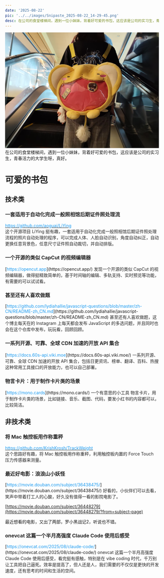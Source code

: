 ```yaml
---
date: '2025-08-22'
pic: '../../images/Snipaste_2025-08-22_14-29-45.png'
desc: 在公司的食堂楼梯间，遇到一位小妹妹，背着好可爱的书包，这应该是公司的实习生，青春活力的大学生呀，真好。
---
```


![../../images/Snipaste_2025-08-22_14-29-45.png](../../images/Snipaste_2025-08-22_14-29-45.png)
在公司的食堂楼梯间，遇到一位小妹妹，背着好可爱的书包，这应该是公司的实习生，青春活力的大学生呀，真好。

# 可爱的书包

## 技术类

### <font style="color:rgb(38, 38, 38);">一套适用于自动化完成一般照相馆后期证件照处理流</font>

[<font style="color:rgb(29, 155, 240);">https://github.com/aoguai/LiYing</font>](https://github.com/aoguai/LiYing)  
<font style="color:rgb(38, 38, 38);">这个开源项目 LiYing 挺有趣，一套适用于自动化完成一般照相馆后期证件照处理流程的照片自动处理的程序，可以完成人体、人脸自动识别，角度自动纠正，自动更换任意背景色，任意尺寸证件照自动裁切，并自动排版。</font>

<font style="color:rgb(38, 38, 38);"></font>

### <font style="color:rgb(38, 38, 38);">一个开源的类似 CapCut 的视频编辑器</font>

<font style="color:rgb(38, 38, 38);">  
</font>[<font style="color:rgb(29, 155, 240);">https://opencut.app</font>](https://opencut.app/)<font style="color:rgb(38, 38, 38);">  
</font><font style="color:rgb(38, 38, 38);">发现一个开源的类似 CapCut 的视频编辑器，做得挺精致简单的，基于时间轴的编辑、多轨支持、实时预览等功能，有需要的可以试试看。</font>

<font style="color:rgb(38, 38, 38);"></font>

### <font style="color:rgb(38, 38, 38);">甚至还有人喜欢做题</font>

<font style="color:rgb(38, 38, 38);">  
</font>[<font style="color:rgb(29, 155, 240);">https://github.com/lydiahallie/javascript-questions/blob/master/zh-CN/README-zh_CN.md</font>](https://github.com/lydiahallie/javascript-questions/blob/master/zh-CN/README-zh_CN.md)<font style="color:rgb(38, 38, 38);">  
</font><font style="color:rgb(38, 38, 38);">甚至还有人喜欢做题，这个博主每天在的 Instagram 上每天都会发布 JavaScript 的多选问题，并且同时也会在这个仓库中发布，玩玩看，回顾回顾。</font>

<font style="color:rgb(38, 38, 38);"></font>

### <font style="color:rgb(38, 38, 38);">一系列开源、可靠、全球 CDN 加速的开放 API 集合</font>

<font style="color:rgb(38, 38, 38);">  
</font>[<font style="color:rgb(29, 155, 240);">https://docs.60s-api.viki.moe</font>](https://docs.60s-api.viki.moe/)<font style="color:rgb(38, 38, 38);">  
</font><font style="color:rgb(38, 38, 38);">一系列开源、可靠、全球 CDN 加速的开放 API 集合，包括日更资讯、榜单、翻译、百科、热搜这种常用工具接口的开放能力，也可以自己部署。</font>

<font style="color:rgb(38, 38, 38);"></font>

### <font style="color:rgb(38, 38, 38);">物言卡片：用于制作卡片类的场景</font>

<font style="color:rgb(38, 38, 38);">  
</font>[<font style="color:rgb(29, 155, 240);">https://mono.cards</font>](https://mono.cards/)<font style="color:rgb(38, 38, 38);">  
</font><font style="color:rgb(38, 38, 38);">一个有意思的小工具 物言卡片，用于制作卡片类的场景，比如链接、音乐、截图、代码，要发小红书的内容都可以，比较简洁。</font>

## 非技术类

### <font style="color:rgb(38, 38, 38);">将 Mac 触控板用作称重秤</font>

[<font style="color:rgb(29, 155, 240);">https://github.com/KrishKrosh/TrackWeight</font>](https://github.com/KrishKrosh/TrackWeight)  
<font style="color:rgb(38, 38, 38);">这个思路好有趣，将 Mac 触控板用作称重秤，利用触控板内置的 Force Touch 压力传感器来测量。</font>

<font style="color:rgb(38, 38, 38);"></font>

### <font style="color:rgb(38, 38, 38);">最近好电影：浪浪山小妖怪</font>

<font style="color:rgb(38, 38, 38);">  
</font>[<font style="color:rgb(29, 155, 240);">https://movie.douban.com/subject/36438475/</font>](https://movie.douban.com/subject/36438475/)<font style="color:rgb(38, 38, 38);">  
</font><font style="color:rgb(38, 38, 38);">好看的，小伙伴们可以去看，笑声中带着打工人的心酸，好久没有值得一看的影院电影了。</font>

<font style="color:rgb(38, 38, 38);"></font>

[https://movie.douban.com/subject/36448279](https://movie.douban.com/subject/36448279/?from=subject-page)

最近想看的电影，又出了两部，罗小黑战记2，听说也不错。

### <font style="color:rgb(38, 38, 38);">onevcat 这篇一个半月高强度 Claude Code 使用后感受</font>

<font style="color:rgb(38, 38, 38);">  
</font>[<font style="color:rgb(29, 155, 240);">https://onevcat.com/2025/08/claude-code/</font>](https://onevcat.com/2025/08/claude-code/)<font style="color:rgb(38, 38, 38);">  
</font><font style="color:rgb(38, 38, 38);">onevcat 这篇一个半月高强度 Claude Code 使用后感受，看完挺有感触，特别是在 vibe coding 时代，千万别让工具把自己逼死。效率是提高了，但人还是人，我们需要的不仅仅是更快的开发速度，还有思考的时间和生活的空间。</font>
